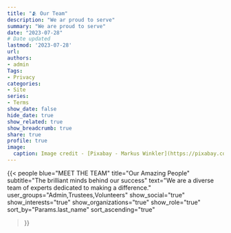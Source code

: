 ```yaml
---
title: "🫂 Our Team"
description: "We ar proud to serve"
summary: "We are proud to serve"
date: "2023-07-28"
# Date updated
lastmod: '2023-07-28'
url: 
authors: 
- admin
Tags: 
- Privacy
categories: 
- Site
series: 
- Terms
show_date: false
hide_date: true
show_related: true
show_breadcrumb: true
share: true
profile: true
image:
  caption: Image credit - [Pixabay - Markus Winkler](https://pixabay.com/photos/privacy-policy-dsgvo-5243225/)
---
```



{{< people 
    blue="MEET THE TEAM"
    title="Our Amazing People"
    subtitle="The brilliant minds behind our success"
    text="We are a diverse team of experts dedicated to making a difference."
    user_groups="Admin,Trustees,Volunteers"
    show_social="true"
    show_interests="true"
    show_organizations="true"
    show_role="true"
    sort_by="Params.last_name"
    sort_ascending="true"
>}}
